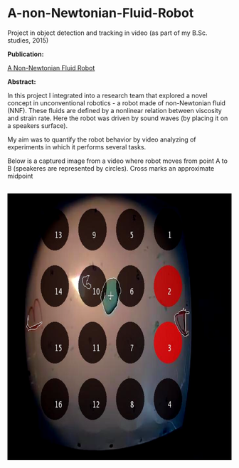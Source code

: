 # A-non-Newtonian-Fluid-Robot

Project in object detection and tracking in video (as part of my B.Sc. studies, 2015)

**Publication:**
 
[A Non-Newtonian Fluid Robot](https://www.mitpressjournals.org/doi/full/10.1162/ARTL_a_00194?rfr_dat=cr_pub%3Dpubmed&url_ver=Z39.88-2003&rfr_id=ori%3Arid%3Acrossref.org&mobileUi=0)

**Abstract:** 

In this project I integrated into a research team that explored a novel concept in unconventional robotics - a robot made of non-Newtonian fluid (NNF). These fluids are defined by a nonlinear relation between viscosity and strain rate. Here the robot was driven by sound waves (by placing it on a speakers surface). 

My aim was to quantify the robot behavior by video analyzing of experiments in which it performs several tasks.

Below is a captured image from a video where robot moves from point A to B (speakeres are represented by circles). Cross marks an approximate midpoint <br><br>

<p align="center">
  <img width="800" height="600" src="robot movement A-B.PNG">
</p>

